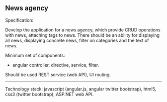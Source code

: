 News agency
----------------------------------------------------------------------------------------------------------------------

Specification:

Develop the application for a news agency, which provide CRUD operations with news, attaching tags to news.
There should be an ability for displaying all news, displaying concrete news,
filter on categories and the text of news.


Minimum set of components:
- angular controller, directive, service, filter.


Should be used REST service (web API), UI routing.


----------------------------------------------------------------------------------------------------------------------
Technology stack: javascript (angular.js, angular twitter bootstrap), html5, css3 (twitter bootstrap), ASP.NET web API.

 
